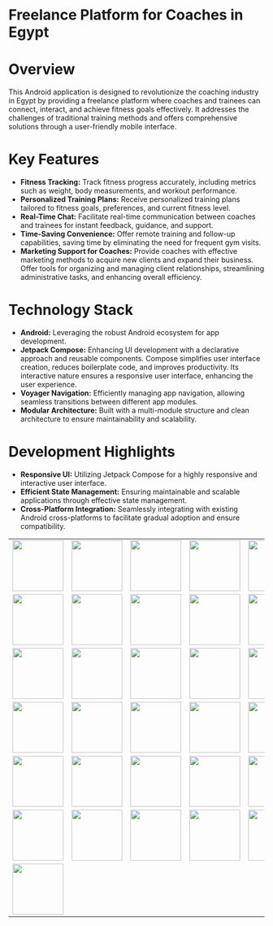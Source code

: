   # Freelance Platform for Coaches in Egypt

<table>
  <tr>
    <td><img src="https://github.com/ahmed-faroukk/Exersize/assets/72602749/7ad0877d-d6ee-4b5e-8a26-baf6a46dc911" width="100" /></td>
    <td><img src="https://github.com/ahmed-faroukk/Exersize/assets/72602749/f2afa9d3-094c-4d44-8766-c88c1d91ffd9" width="100" /></td>
    <td><img src="https://github.com/ahmed-faroukk/Exersize/assets/72602749/00df9399-52d6-4f83-a9de-8f3f3e31f780" width="100" /></td>
    <td><img src="https://github.com/ahmed-faroukk/Exersize/assets/72602749/10409058-ba2d-42aa-944a-486a92a5b594" width="100" /></td>
    <td><img src="https://github.com/ahmed-faroukk/Exersize/assets/72602749/cdd41431-ec04-4c14-b7c0-880723ea5ee4" width="100" /></td>
  </tr>
  <tr>
     <td><img src="https://github.com/ahmed-faroukk/Exersize/assets/72602749/54260615-f5a9-4751-ba2f-abb85b2e37ca" width="100" /></td>
    <td><img src="https://github.com/ahmed-faroukk/Exersize/assets/72602749/5de202e8-bd6a-480c-b496-68ad190e73a5" width="100" /></td>
    <td><img src="https://github.com/ahmed-faroukk/Exersize/assets/72602749/661e91fb-0252-4261-9e68-e136b7f048b3" width="100" /></td>
    <td><img src="https://github.com/ahmed-faroukk/Exersize/assets/72602749/a42774a7-dc1f-4a77-aef6-9b9c4230cd2c" width="100" /></td>
    <td><img src="https://github.com/ahmed-faroukk/Exersize/assets/72602749/12301ca7-cf9d-4c76-be4f-12e345a391a8" width="100" /></td>
  </tr>
  <tr>
    <td><img src="https://github.com/ahmed-faroukk/Exersize/assets/72602749/2c01fddf-6bcd-4e34-bb18-ae3b3160dba1" width="100" /></td>
    <td><img src="https://github.com/ahmed-faroukk/Exersize/assets/72602749/febc106d-c864-4c1f-b2c1-80740590dcbc" width="100" /></td>
    <td><img src="https://github.com/ahmed-faroukk/Exersize/assets/72602749/d0945cfe-59b9-4277-8523-0663e6db7a69" width="100" /></td>
    <td><img src="https://github.com/ahmed-faroukk/Exersize/assets/72602749/3e00d36e-965b-49f5-a377-0be441e1c004" width="100" /></td>
    <td><img src="https://github.com/ahmed-faroukk/Exersize/assets/72602749/9cb4e364-ff24-407b-b8f6-7df1c85ec7d8" width="100" /></td>

  </tr>
  <tr>
    <td><img src="https://github.com/ahmed-faroukk/Exersize/assets/72602749/6a298a74-9e0b-461c-b443-91fdbf202afc" width="100" /></td>
    <td><img src="https://github.com/ahmed-faroukk/Exersize/assets/72602749/8a003cec-d94f-43a1-b4b9-d798c0f2bff7" width="100" /></td>
    <td><img src="https://github.com/ahmed-faroukk/Exersize/assets/72602749/fa8b96e6-242f-4414-8129-1c1e91797eb0" width="100" /></td>
    <td><img src="https://github.com/ahmed-faroukk/Exersize/assets/72602749/c569d3e1-1cf3-4a49-bf6a-568b8c72c0c4" width="100" /></td>
    <td><img src="https://github.com/ahmed-faroukk/Exersize/assets/72602749/1b14016e-f61c-4389-b1df-436c3e737ff1" width="100" /></td>
  </tr>
  <tr>
    <td><img src="https://github.com/ahmed-faroukk/Exersize/assets/72602749/e4ff81c8-5f95-499c-b8d2-b6ac17f97959" width="100" /></td>
    <td><img src="https://github.com/ahmed-faroukk/Exersize/assets/72602749/3f8d2665-8a21-40da-81f6-df0e489baed9" width="100" /></td>
    <td><img src="https://github.com/ahmed-faroukk/Exersize/assets/72602749/1e528cce-532e-421b-95eb-1df7469fc21a" width="100" /></td>
    <td><img src="https://github.com/ahmed-faroukk/Exersize/assets/72602749/fe97a7f1-994f-44b6-a420-c6ecce239672" width="100" /></td>
    <td><img src="https://github.com/ahmed-faroukk/Exersize/assets/72602749/d096cc79-1e9c-4fe7-af49-603e7ec71177" width="100" /></td>
  
  </tr>
  <tr>
    <td><img src="https://github.com/ahmed-faroukk/Exersize/assets/72602749/4362b61a-1e51-47e9-9942-151a53add891" width="100" /></td>
    <td><img src="https://github.com/ahmed-faroukk/Exersize/assets/72602749/e44b9c62-7688-4598-b606-449d2556b08f" width="100" /></td>
    <td><img src="https://github.com/ahmed-faroukk/Exersize/assets/72602749/82f76ae6-4459-45a0-a6f4-cc985d027d1f" width="100" /></td>
    <td><img src="https://github.com/ahmed-faroukk/Exersize/assets/72602749/82731f03-1e4f-4c73-8343-6a4d913f5ff4" width="100" /></td>
    <td><img src="https://github.com/ahmed-faroukk/Exersize/assets/72602749/7d3dc3db-fdb3-4256-b90c-758c0c319b43" width="100" /></td>
  </tr>
  <tr>
        <td><img src="https://github.com/ahmed-faroukk/Exersize/assets/72602749/c441b1ab-68f8-4843-8651-f3a1badc0403" width="100" /></td>

  </tr>


# Overview
This Android application is designed to revolutionize the coaching industry in Egypt by providing a freelance platform where coaches and trainees can connect, interact, and achieve fitness goals effectively. It addresses the challenges of traditional training methods and offers comprehensive solutions through a user-friendly mobile interface.

# Key Features

- **Fitness Tracking:** Track fitness progress accurately, including metrics such as weight, body measurements, and workout performance.
- **Personalized Training Plans:** Receive personalized training plans tailored to fitness goals, preferences, and current fitness level.
- **Real-Time Chat:** Facilitate real-time communication between coaches and trainees for instant feedback, guidance, and support.
- **Time-Saving Convenience:** Offer remote training and follow-up capabilities, saving time by eliminating the need for frequent gym visits.
- **Marketing Support for Coaches:** Provide coaches with effective marketing methods to acquire new clients and expand their business. Offer tools for organizing and managing client relationships, streamlining administrative tasks, and enhancing overall efficiency.

# Technology Stack

- **Android:** Leveraging the robust Android ecosystem for app development.
- **Jetpack Compose:** Enhancing UI development with a declarative approach and reusable components. Compose simplifies user interface creation, reduces boilerplate code, and improves productivity. Its interactive nature ensures a responsive user interface, enhancing the user experience.
- **Voyager Navigation:** Efficiently managing app navigation, allowing seamless transitions between different app modules.
- **Modular Architecture:** Built with a multi-module structure and clean architecture to ensure maintainability and scalability.

# Development Highlights

- **Responsive UI:** Utilizing Jetpack Compose for a highly responsive and interactive user interface.
- **Efficient State Management:** Ensuring maintainable and scalable applications through effective state management.
- **Cross-Platform Integration:** Seamlessly integrating with existing Android cross-platforms to facilitate gradual adoption and ensure compatibility.






